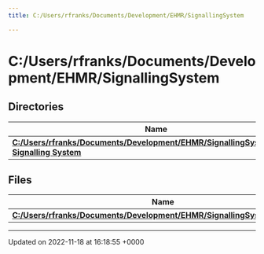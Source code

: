 ```yaml
---
title: C:/Users/rfranks/Documents/Development/EHMR/SignallingSystem

---
```


# C:/Users/rfranks/Documents/Development/EHMR/SignallingSystem



## Directories

| Name           |
| -------------- |
| **[C:/Users/rfranks/Documents/Development/EHMR/SignallingSystem/EHMR Signalling System](/SignallingSystem-doc/mainsystem/Files/dir_18c6c6d0c544fef64a2875af7ea8e466/#dir-c:/users/rfranks/documents/development/ehmr/signallingsystem/ehmr-signalling-system)**  |

## Files

| Name           |
| -------------- |
| **[C:/Users/rfranks/Documents/Development/EHMR/SignallingSystem/dirinfo.vb](/SignallingSystem-doc/mainsystem/Files/dirinfo_8vb/#file-dirinfo.vb)**  |






-------------------------------

Updated on 2022-11-18 at 16:18:55 +0000
